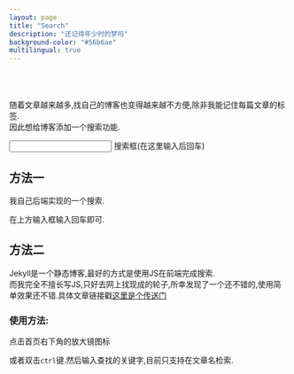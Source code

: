 ```yaml
---
layout: page
title: "Search"
description: "还记得年少时的梦吗"
background-color: "#56b6ae"
multilingual: true
---
```

<br/>
<br/>
<br/>
随着文章越来越多,找自己的博客也变得越来越不方便,除非我能记住每篇文章的标签. 
<br/>
因此想给博客添加一个搜索功能.  
<br/>


<input name="target" id="target" onkeyup="f1(event)"/> 搜索框(在这里输入后回车)


<div id="result">


## 方法一

我自己后端实现的一个搜索.

在上方输入框输入回车即可.

## 方法二

Jekyll是一个静态博客,最好的方式是使用JS在前端完成搜索.
<br/>
而我完全不擅长写JS,只好去网上找现成的轮子,所幸发现了一个还不错的,使用简单效果还不错.具体文章链接戳<a href="https://blog.csdn.net/dliyuedong/article/details/50539709">这里是个传送门</a>
<br/>
<h3 > 使用方法:</h3>

点击首页右下角的放大镜图标

或者双击`ctrl`键.然后输入查找的关键字,目前只支持在文章名检索.

</div>

<!-- <div>
	<div class="post-preview">
		<a href="/thrift/rpc/2019/03/28/Thrift%E5%85%A5%E9%97%A8%E5%8F%8A-Java-%E5%AE%9E%E7%8E%B0%E7%AE%80%E5%8D%95Demo/">
			<h2 class="post-title">
				Thrift入门及 Java 实现简单demo
			</h2>
			
			<div class="post-content-preview">
				
			我的
				
			</div>
		</a>

	</div>
</div> -->

<!-- <script src="https://code.jquery.com/jquery-3.1.0.min.js"></script> -->

<script type="text/javascript">
	//请求函数
	function f1(event){
		if (event.keyCode != 13 ) { //回车键是13 
			return false;
		}
		var target1  = document.getElementById("target");
		// $.getJSON("http://localhost:9999/blog/search?target=" + target1.value + "&callback=?", function(date){
		// 	alert(222);
		// });
		var divResult = document.getElementById("result");

		var newResultDiv = document.createElement('div');
		$.ajax({
			url: "http://localhost:8090/blog/search?target=" + target1.value,
			type: "GET",
			dataType: "jsonp",
			jsonp:"callback",
			success: function(data) {
				//拿到了title
				console.log(12);
				var i = 0;

				data.forEach((item)=>{
					var article = document.createElement('div');
					article.id = "result" + i;
					i = i + 1;

					var a = document.createElement('a');
					a.href=item.url;

					var h3 = document.createElement('h3');
					h3.innerText = item.title;
					a.appendChild(h3);

					var p = document.createElement('p');
					console.log(target1.value);
					console.log(item.targetStr.replace(target1,'hahah'));
					var redTarget = "<font color=\"red\">" + target1.value + "</font>";
					p.innerHTML = "..."   +  item.targetStr.replace(target1.value,redTarget) + "...";
					a.appendChild(p);

					article.appendChild(a);

					console.log(article.innerHTML);

					newResultDiv.appendChild(article);
					// document.body.appendChild(divResult);
				});
				divResult.innerHTML=newResultDiv.innerHTML;
			},
			error: function(){
				alert("wrong");
			}
		});
	}
</script>
